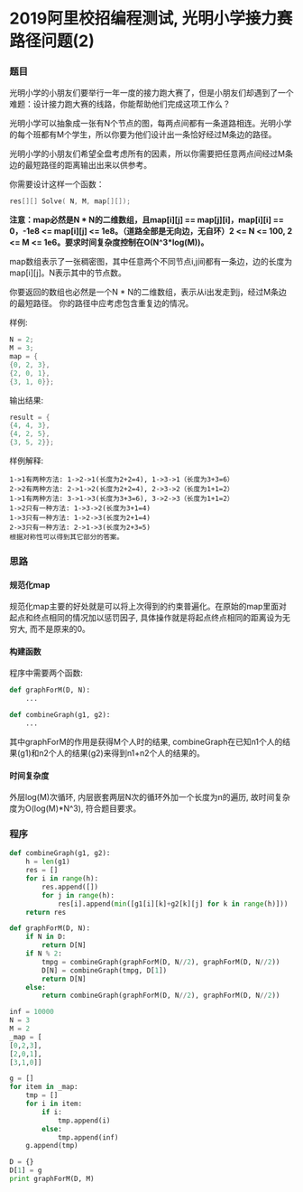 [//]: # (20180910)
[//]: # (2019阿里校招编程测试, 光明小学接力赛路径问题。)
# 2019阿里校招编程测试, 光明小学接力赛路径问题(2)

### 题目

光明小学的小朋友们要举行一年一度的接力跑大赛了，但是小朋友们却遇到了一个难题：设计接力跑大赛的线路，你能帮助他们完成这项工作么？

光明小学可以抽象成一张有N个节点的图，每两点间都有一条道路相连。光明小学的每个班都有M个学生，所以你要为他们设计出一条恰好经过M条边的路径。

光明小学的小朋友们希望全盘考虑所有的因素，所以你需要把任意两点间经过M条边的最短路径的距离输出出来以供参考。

你需要设计这样一个函数：
``` cpp
res[][] Solve( N, M, map[][]);
```
**注意：map必然是N * N的二维数组，且map[i][j] == map[j][i]，map[i][i] == 0，-1e8 <= map[i][j] <= 1e8。（道路全部是无向边，无自环）2 <= N <= 100, 2 <= M <= 1e6。要求时间复杂度控制在O(N^3*log(M))。**

map数组表示了一张稠密图，其中任意两个不同节点i,j间都有一条边，边的长度为map[i][j]。N表示其中的节点数。

你要返回的数组也必然是一个N * N的二维数组，表示从i出发走到j，经过M条边的最短路径。
你的路径中应考虑包含重复边的情况。

样例:
``` cpp
N = 2;
M = 3;
map = {
{0, 2, 3},
{2, 0, 1},
{3, 1, 0}};
```
输出结果:
``` cpp
result = {
{4, 4, 3},
{4, 2, 5},
{3, 5, 2}};
```
样例解释:
```
1->1有两种方法: 1->2->1(长度为2+2=4), 1->3->1（长度为3+3=6）
2->2有两种方法: 2->1->2(长度为2+2=4), 2->3->2（长度为1+1=2）
1->1有两种方法: 3->1->3(长度为3+3=6), 3->2->3（长度为1+1=2）
1->2只有一种方法: 1->3->2(长度为3+1=4)
1->3只有一种方法: 1->2->3(长度为2+1=4)
2->3只有一种方法: 2->1->3(长度为2+3=5)
根据对称性可以得到其它部分的答案。
```

### 思路
#### 规范化map
规范化map主要的好处就是可以将上次得到的约束普遍化。在原始的map里面对起点和终点相同的情况加以惩罚因子, 具体操作就是将起点终点相同的距离设为无穷大, 而不是原来的0。

#### 构建函数
程序中需要两个函数:
``` python
def graphForM(D, N):
    ...

def combineGraph(g1, g2):
    ...
```

其中graphForM的作用是获得M个人时的结果, combineGraph在已知n1个人的结果(g1)和n2个人的结果(g2)来得到n1+n2个人的结果的。

#### 时间复杂度
外层log(M)次循环, 内层嵌套两层N次的循环外加一个长度为n的遍历, 故时间复杂度为O(log(M)*N^3), 符合题目要求。

### 程序

``` python
def combineGraph(g1, g2):
    h = len(g1)
    res = []
    for i in range(h):
        res.append([])
        for j in range(h):
            res[i].append(min([g1[i][k]+g2[k][j] for k in range(h)]))
    return res

def graphForM(D, N): 
    if N in D:
        return D[N]
    if N % 2:
        tmpg = combineGraph(graphForM(D, N//2), graphForM(D, N//2))
        D[N] = combineGraph(tmpg, D[1])
        return D[N]
    else:
        return combineGraph(graphForM(D, N//2), graphForM(D, N//2))

inf = 10000
N = 3
M = 2
_map = [
[0,2,3],
[2,0,1],
[3,1,0]]

g = []
for item in _map:
    tmp = []
    for i in item:
        if i:
            tmp.append(i)
        else:
            tmp.append(inf)
    g.append(tmp)

D = {}
D[1] = g 
print graphForM(D, M)
```


